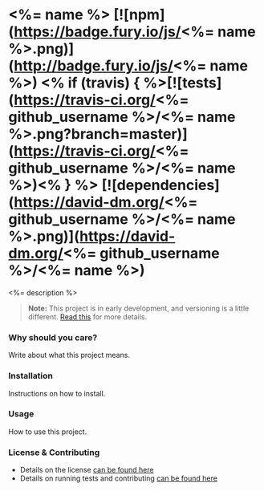 # <%= name %> [![npm](https://badge.fury.io/js/<%= name %>.png)](http://badge.fury.io/js/<%= name %>) <% if (travis) { %>[![tests](https://travis-ci.org/<%= github_username %>/<%= name %>.png?branch=master)](https://travis-ci.org/<%= github_username %>/<%= name %>)<% } %> [![dependencies](https://david-dm.org/<%= github_username %>/<%= name %>.png)](https://david-dm.org/<%= github_username %>/<%= name %>)

<%= description %>

> **Note:** This project is in early development, and versioning is a little different. [Read this](http://markup.im/#q4_cRZ1Q) for more details.

### Why should you care?

Write about what this project means.

### Installation

Instructions on how to install.

### Usage

How to use this project.

### License & Contributing

- Details on the license [can be found here](LICENSE.md)
- Details on running tests and contributing [can be found here](contributing.md)
